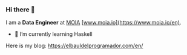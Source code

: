 ### Hi there 👋

I am a **Data Engineer** at [MOIA](https://github.com/moia-dev) [www.moia.io](https://www.moia.io/en).

- 🌱 I’m currently learning Haskell

Here is my blog: https://elbauldelprogramador.com/en/ 

<!--
**elbaulp/elbaulp** is a ✨ _special_ ✨ repository because its `README.md` (this file) appears on your GitHub profile.

Here are some ideas to get you started:

- 🔭 I’m currently working on ...
- 🌱 I’m currently learning ...
- 👯 I’m looking to collaborate on ...
- 🤔 I’m looking for help with ...
- 💬 Ask me about ...
- 📫 How to reach me: ...
- 😄 Pronouns: ...
- ⚡ Fun fact: ...
-->
